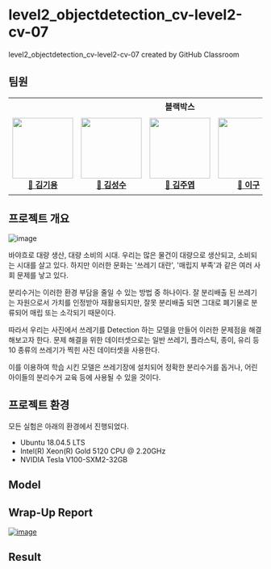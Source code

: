 # level2_objectdetection_cv-level2-cv-07
level2_objectdetection_cv-level2-cv-07 created by GitHub Classroom

## 팀원 
<table>
    <th colspan=5>블랙박스</th>
    <tr height="160px">
        <td align="center" width="150px">
            <a href="https://github.com/kimk-ki"><img height="120px" width="120px" src="https://avatars.githubusercontent.com/u/110472164?v=4"/></a>
            <br />
            <a href="https://github.com/kimk-ki"><strong>🙈 김기용</strong></a>
            <br />
        </td>
        <td align="center" width="150px">
            <a href="https://github.com/SeongSuKim95"><img height="120px" width="120px" src="https://avatars.githubusercontent.com/u/62092317?v=4"/></a>
            <br/>
            <a href="https://github.com/SeongSuKim95"><strong>🐒 김성수</strong></a>
            <br />
        </td>
        <td align="center" width="150px">
            <a href="https://github.com/juye-ops"><img height="120px" width="120px" src="https://avatars.githubusercontent.com/u/103459155?v=4"/></a>
            <br/>
            <a href="https://github.com/juye-ops"><strong>🙉 김주엽</strong></a>
            <br />
        </td>
        <td align="center" width="150px">
            <a href="https://github.com/99sphere"><img height="120px" width="120px" src="https://avatars.githubusercontent.com/u/59161083?v=4"/></a>
            <br />
            <a href="https://github.com/99sphere"><strong>🙊 이구</strong></a>
            <br />
        </td>
        <td align="center" width="150px">
            <a href="https://github.com/thlee00"><img height="120px" width="120px" src="https://avatars.githubusercontent.com/u/56151577?v=4"/></a>
            <br/>
            <a href="https://github.com/thlee00"><strong>🐵 이태희</strong></a>
            <br />
        </td>
    </tr>
</table>

## 프로젝트 개요
![image](https://user-images.githubusercontent.com/59161083/206113041-ba64f643-4321-4eb9-9a3f-a3bc83b84bbf.png)

바야흐로 대량 생산, 대량 소비의 시대. 우리는 많은 물건이 대량으로 생산되고, 소비되는 시대를 살고 있다. 하지만 이러한 문화는 '쓰레기 대란', '매립지 부족'과 같은 여러 사회 문제를 낳고 있다. 

분리수거는 이러한 환경 부담을 줄일 수 있는 방법 중 하나이다. 잘 분리배출 된 쓰레기는 자원으로서 가치를 인정받아 재활용되지만, 잘못 분리배출 되면 그대로 폐기물로 분류되어 매립 또는 소각되기 때문이다.

따라서 우리는 사진에서 쓰레기를 Detection 하는 모델을 만들어 이러한 문제점을 해결해보고자 한다. 문제 해결을 위한 데이터셋으로는 일반 쓰레기, 플라스틱, 종이, 유리 등 10 종류의 쓰레기가 찍힌 사진 데이터셋을 사용한다.

이를 이용하여 학습 시킨 모델은 쓰레기장에 설치되어 정확한 분리수거를 돕거나, 어린아이들의 분리수거 교육 등에 사용될 수 있을 것이다.


## 프로젝트 환경
모든 실험은 아래의 환경에서 진행되었다.

- Ubuntu 18.04.5 LTS   
- Intel(R) Xeon(R) Gold 5120 CPU @ 2.20GHz   
- NVIDIA Tesla V100-SXM2-32GB   

## Model 

## Wrap-Up Report
[![image](https://user-images.githubusercontent.com/62556539/200262300-3765b3e4-0050-4760-b008-f218d079a770.png)](https://hallowed-eris-113.notion.site/Wrap-up-report-7b68cdc10c904e6c9139bc98f57752a5)

## Result

